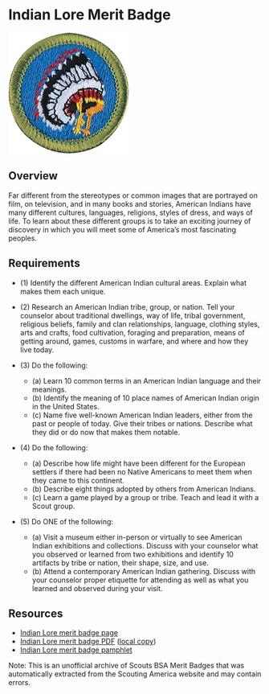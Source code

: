 

# Indian Lore Merit Badge

![Indian Lore Merit Badge](images/indian-lore-merit-badge.jpg)

## Overview



Far different from the stereotypes or common images that are portrayed on film, on television, and in many books and stories, American Indians have many different cultures, languages, religions, styles of dress, and ways of life. To learn about these different groups is to take an exciting journey of discovery in which you will meet some of America’s most fascinating peoples.

## Requirements

* (1) Identify the different American Indian cultural areas. Explain what makes them each unique.
* (2) Research an American Indian tribe, group, or nation. Tell your counselor about traditional dwellings, way of life, tribal government, religious beliefs, family and clan relationships, language, clothing styles, arts and crafts, food cultivation, foraging and preparation, means of getting around, games, customs in warfare, and where and how they live today.
* (3) Do the following:
    * (a) Learn 10 common terms in an American Indian language and their meanings.
    * (b) Identify the meaning of 10 place names of American Indian origin in the United States.
    * (c) Name five well-known American Indian leaders, either from the past or people of today. Give their tribes or nations. Describe what they did or do now that makes them notable.


* (4) Do the following:
    * (a) Describe how life might have been different for the European settlers if there had been no Native Americans to meet them when they came to this continent.
    * (b) Describe eight things adopted by others from American Indians.
    * (c) Learn a game played by a group or tribe. Teach and lead it with a Scout group.


* (5) Do ONE of the following:
    * (a) Visit a museum either in-person or virtually to see American Indian exhibitions and collections. Discuss with your counselor what you observed or learned from two exhibitions and identify 10 artifacts by tribe or nation, their shape, size, and use.
    * (b) Attend a contemporary American Indian gathering. Discuss with your counselor proper etiquette for attending as well as what you learned and observed during your visit.




## Resources

- [Indian Lore merit badge page](https://www.scouting.org/merit-badges/indian-lore/)
- [Indian Lore merit badge PDF](https://filestore.scouting.org/filestore/Merit_Badge_ReqandRes/Pamphlets/American%20Indian%20Culture_2025.pdf) ([local copy](files/indian-lore-merit-badge.pdf))
- [Indian Lore merit badge pamphlet](https://www.scoutshop.org/indian-lore-merit-badge-pamphlet-655636.html)

Note: This is an unofficial archive of Scouts BSA Merit Badges that was automatically extracted from the Scouting America website and may contain errors.